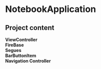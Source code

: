 # NotebookApplication
## Project content 
**ViewController** </br>
**FireBase**  </br>
**Segues**  </br>
**BarButtonItem**  </br>
**Navigation Controller** 
